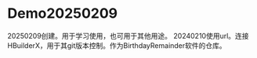 # Demo20250209
20250209创建。用于学习使用，也可用于其他用途。
20240210使用url。连接HBuilderX，用于其git版本控制。作为BirthdayRemainder软件的仓库。

